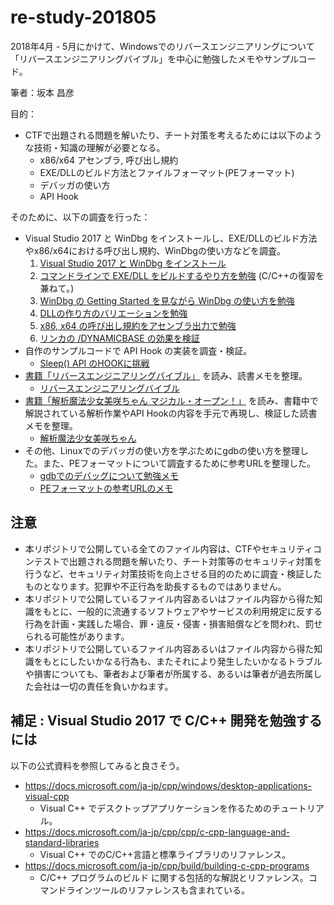 # re-study-201805

2018年4月 - 5月にかけて、Windowsでのリバースエンジニアリングについて「リバースエンジニアリングバイブル」を中心に勉強したメモやサンプルコード。

筆者：坂本 昌彦

目的：
- CTFで出題される問題を解いたり、チート対策を考えるためには以下のような技術・知識の理解が必要となる。
  - x86/x64 アセンブラ, 呼び出し規約
  - EXE/DLLのビルド方法とファイルフォーマット(PEフォーマット)
  - デバッガの使い方
  - API Hook

そのために、以下の調査を行った：
- Visual Studio 2017 と WinDbg をインストールし、EXE/DLLのビルド方法やx86/x64における呼び出し規約、WinDbgの使い方などを調査。
  1. [Visual Studio 2017 と WinDbg をインストール](./setup-vs2017-windbg/README.md)
  2. [コマンドラインで EXE/DLL をビルドするやり方を勉強](./study-memo-vs2017-native-tools/README.md) (C/C++の復習を兼ねて。)
  3. [WinDbg の Getting Started を見ながら WinDbg の使い方を勉強](./study-memo-windbg/README.md)
  4. [DLLの作り方のバリエーションを勉強](./study-memo-dll/README.md)
  5. [x86, x64 の呼び出し規約をアセンブラ出力で勉強](./study-memo-calling-convention/README.md)
  6. [リンカの /DYNAMICBASE の効果を検証](./study-memo-dynamicbase/README.md)
- 自作のサンプルコードで API Hook の実装を調査・検証。
  - [Sleep() API のHOOKに挑戦](./api-hook-challenge/README.md)
- [書籍「リバースエンジニアリングバイブル」](https://book.impress.co.jp/books/1113101030) を読み、読書メモを整理。
  - [リバースエンジニアリングバイブル](./books-reading-memo/reverse-engineering-bible.md)
- [書籍「解析魔法少女美咲ちゃん マジカル・オープン！」](http://www.shuwasystem.co.jp/products/7980html/0853.html) を読み、書籍中で解説されている解析作業やAPI Hookの内容を手元で再現し、検証した読書メモを整理。
  - [解析魔法少女美咲ちゃん](./books-reading-memo/re-magical-girl-misaki-chan.md)
- その他、Linuxでのデバッガの使い方を学ぶためにgdbの使い方を整理した。また、PEフォーマットについて調査するために参考URLを整理した。
  - [gdbでのデバッグについて勉強メモ](./gdb-intro.md)
  - [PEフォーマットの参考URLのメモ](./pe-format-links.md)

## 注意

- 本リポジトリで公開している全てのファイル内容は、CTFやセキュリティコンテストで出題される問題を解いたり、チート対策等のセキュリティ対策を行うなど、セキュリティ対策技術を向上させる目的のために調査・検証したものとなります。犯罪や不正行為を助長するものではありません。
- 本リポジトリで公開しているファイル内容あるいはファイル内容から得た知識をもとに、一般的に流通するソフトウェアやサービスの利用規定に反する行為を計画・実践した場合、罪・違反・侵害・損害賠償などを問われ、罰せられる可能性があります。
- 本リポジトリで公開しているファイル内容あるいはファイル内容から得た知識をもとにしたいかなる行為も、またそれにより発生したいかなるトラブルや損害についても、筆者および筆者が所属する、あるいは筆者が過去所属した会社は一切の責任を負いかねます。

## 補足 : Visual Studio 2017 で C/C++ 開発を勉強するには

以下の公式資料を参照してみると良さそう。
- https://docs.microsoft.com/ja-jp/cpp/windows/desktop-applications-visual-cpp
  - Visual C++ でデスクトップアプリケーションを作るためのチュートリアル。
- https://docs.microsoft.com/ja-jp/cpp/cpp/c-cpp-language-and-standard-libraries
  - Visual C++ でのC/C++言語と標準ライブラリのリファレンス。
- https://docs.microsoft.com/ja-jp/cpp/build/building-c-cpp-programs
  - C/C++ プログラムのビルド に関する包括的な解説とリファレンス。コマンドラインツールのリファレンスも含まれている。

